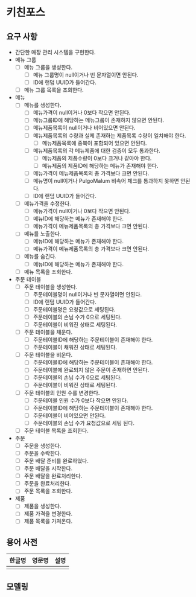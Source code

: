 # 키친포스

## 요구 사항

- 간단한 매장 관리 시스템을 구현한다.
- 메뉴 그룹
    - [ ] 메뉴 그룹을 생성한다.
        - [ ] 메뉴 그룹명이 null이거나 빈 문자열이면 안된다.
        - [ ] ID에 랜덤 UUID가 들어간다.
    - [ ] 메뉴 그룹 목록을 조회한다.
- 메뉴
    - [ ] 메뉴를 생성한다.
        - [ ] 메뉴가격이 null이거나 0보다 작으면 안된다.
        - [ ] 메뉴그룹ID에 해당하는 메뉴그룹이 존재하지 않으면 안된다.
        - [ ] 메뉴제품목록이 null이거나 비어있으면 안된다.
        - [ ] 메뉴제품목록의 수량과 실제 존재하는 제품목록 수량이 일치해야 한다.
            - [ ] 메뉴제품목록에 중복이 포함되어 있으면 안된다.
        - [ ] 메뉴제품목록의 각 메뉴제품에 대한 검증이 모두 통과한다.
            - [ ] 메뉴제품의 제품수량이 0보다 크거나 같아야 한다.
            - [ ] 메뉴제품의 제품ID에 해당하는 메뉴가 존재해야 한다.
        - [ ] 메뉴가격이 메뉴제품목록의 총 가격보다 크면 안된다.
        - [ ] 메뉴명이 null이거나 PulgoMalum 비속어 체크를 통과하지 못하면 안된다.
        - [ ] ID에 랜덤 UUID가 들어간다.
    - [ ] 메뉴가격을 수정한다.
        - [ ] 메뉴가격이 null이거나 0보다 작으면 안된다.
        - [ ] 메뉴ID에 해당하는 메뉴가 존재해야 한다.
        - [ ] 메뉴가격이 메뉴제품목록의 총 가격보다 크면 안된다.
    - [ ] 메뉴를 노출한다.
        - [ ] 메뉴ID에 해당하는 메뉴가 존재해야 한다.
        - [ ] 메뉴가격이 메뉴제품목록의 총 가격보다 크면 안된다.
    - [ ] 메뉴를 숨긴다.
        - [ ] 메뉴ID에 해당하는 메뉴가 존재해야 한다.
    - [ ] 메뉴 목록을 조회한다.
- 주문 테이블
    - [ ] 주문 테이블을 생성한다.
        - [ ] 주문테이블명이 null이거나 빈 문자열이면 안된다.
        - [ ] ID에 랜덤 UUID가 들어간다.
        - [ ] 주문테이블명은 요청값으로 세팅된다.
        - [ ] 주문테이블의 손님 수가 0으로 세팅된다.
        - [ ] 주문테이블이 비워진 상태로 세팅된다.
    - [ ] 주문 테이블을 채운다.
        - [ ] 주문테이블ID에 해당하는 주문테이블이 존재해야 한다.
        - [ ] 주문테이블이 채워진 상태로 세팅된다.
    - [ ] 주문 테이블을 비운다.
        - [ ] 주문테이블ID에 해당하는 주문테이블이 존재해야 한다.
        - [ ] 주문테이블에 완료되지 않은 주문이 존재하면 안된다.
        - [ ] 주문테이블의 손님 수가 0으로 세팅된다.
        - [ ] 주문테이블이 비워진 상태로 세팅된다.
    - [ ] 주문 테이블의 인원 수를 변경한다.
        - [ ] 주문테이블 인원 수가 0보다 작으면 안된다.
        - [ ] 주문테이블ID에 해당하는 주문테이블이 존재해야 한다.
        - [ ] 주문테이블이 비어있으면 안된다.
        - [ ] 주문테이블의 손님 수가 요청값으로 세팅 된다.
    - [ ] 주문 테이블 목록을 조회한다.
- 주문
    - [ ] 주문을 생성한다.
    - [ ] 주문을 수락한다.
    - [ ] 주문 배달 준비를 완료하였다.
    - [ ] 주문 배달을 시작한다.
    - [ ] 주문 배달을 완료처리한다.
    - [ ] 주문을 완료처리한다.
    - [ ] 주문 목록을 조회한다.
- 제품
    - [ ] 제품을 생성한다.
    - [ ] 제품 가격을 변경한다.
    - [ ] 제품 목록을 가져온다.

## 용어 사전

| 한글명 | 영문명 | 설명 |
| --- | --- | --- |
|  |  |  |

## 모델링
